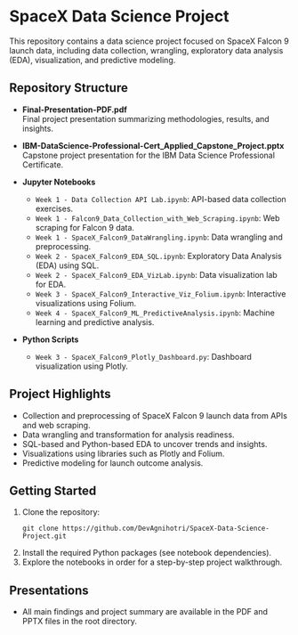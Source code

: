 # SpaceX Data Science Project

This repository contains a data science project focused on SpaceX Falcon 9 launch data, including data collection, wrangling, exploratory data analysis (EDA), visualization, and predictive modeling.

## Repository Structure

- **Final-Presentation-PDF.pdf**  
  Final project presentation summarizing methodologies, results, and insights.

- **IBM-DataScience-Professional-Cert_Applied_Capstone_Project.pptx**  
  Capstone project presentation for the IBM Data Science Professional Certificate.

- **Jupyter Notebooks**
  - `Week 1 - Data Collection API Lab.ipynb`: API-based data collection exercises.
  - `Week 1 - Falcon9_Data_Collection_with_Web_Scraping.ipynb`: Web scraping for Falcon 9 data.
  - `Week 1 - SpaceX_Falcon9_DataWrangling.ipynb`: Data wrangling and preprocessing.
  - `Week 2 - SpaceX_Falcon9_EDA_SQL.ipynb`: Exploratory Data Analysis (EDA) using SQL.
  - `Week 2 - SpaceX_Falcon9_EDA_VizLab.ipynb`: Data visualization lab for EDA.
  - `Week 3 - SpaceX_Falcon9_Interactive_Viz_Folium.ipynb`: Interactive visualizations using Folium.
  - `Week 4 - SpaceX_Falcon9_ML_PredictiveAnalysis.ipynb`: Machine learning and predictive analysis.

- **Python Scripts**
  - `Week 3 - SpaceX_Falcon9_Plotly_Dashboard.py`: Dashboard visualization using Plotly.

## Project Highlights

- Collection and preprocessing of SpaceX Falcon 9 launch data from APIs and web scraping.
- Data wrangling and transformation for analysis readiness.
- SQL-based and Python-based EDA to uncover trends and insights.
- Visualizations using libraries such as Plotly and Folium.
- Predictive modeling for launch outcome analysis.

## Getting Started

1. Clone the repository:
   ```
   git clone https://github.com/DevAgnihotri/SpaceX-Data-Science-Project.git
   ```
2. Install the required Python packages (see notebook dependencies).
3. Explore the notebooks in order for a step-by-step project walkthrough.

## Presentations

- All main findings and project summary are available in the PDF and PPTX files in the root directory.
